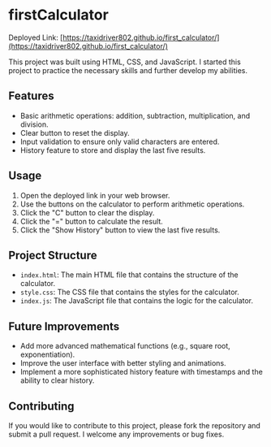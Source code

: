 # firstCalculator

Deployed Link: [https://taxidriver802.github.io/first_calculator/](https://taxidriver802.github.io/first_calculator/)

This project was built using HTML, CSS, and JavaScript. I started this project to practice the necessary skills and further develop my abilities.

## Features

- Basic arithmetic operations: addition, subtraction, multiplication, and division.
- Clear button to reset the display.
- Input validation to ensure only valid characters are entered.
- History feature to store and display the last five results.

## Usage

1. Open the deployed link in your web browser.
2. Use the buttons on the calculator to perform arithmetic operations.
3. Click the "C" button to clear the display.
4. Click the "=" button to calculate the result.
5. Click the "Show History" button to view the last five results.

## Project Structure

- `index.html`: The main HTML file that contains the structure of the calculator.
- `style.css`: The CSS file that contains the styles for the calculator.
- `index.js`: The JavaScript file that contains the logic for the calculator.

## Future Improvements

- Add more advanced mathematical functions (e.g., square root, exponentiation).
- Improve the user interface with better styling and animations.
- Implement a more sophisticated history feature with timestamps and the ability to clear history.

## Contributing

If you would like to contribute to this project, please fork the repository and submit a pull request. I welcome any improvements or bug fixes.
